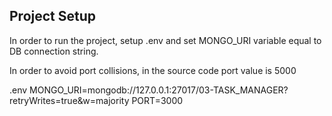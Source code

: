 ## Project Setup

In order to run the project, setup .env and set MONGO_URI variable equal to DB connection string.

In order to avoid port collisions, in the source code port value is 5000

.env
MONGO_URI=mongodb://127.0.0.1:27017/03-TASK_MANAGER?retryWrites=true&w=majority
PORT=3000
